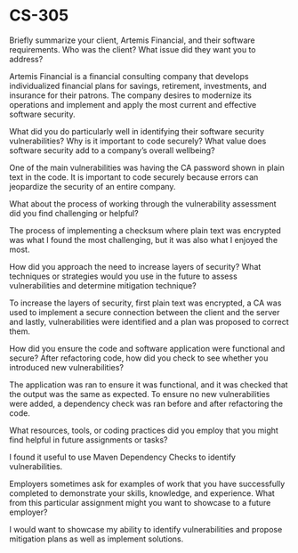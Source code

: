 # CS-305


Briefly summarize your client, Artemis Financial, and their software requirements. Who was the client? What issue did they want you to address?

Artemis Financial is a financial consulting company that develops individualized financial plans for savings, retirement, investments, and insurance for their patrons. The company desires to modernize its operations and implement and apply the most current and effective software security. 

What did you do particularly well in identifying their software security vulnerabilities? Why is it important to code securely? What value does software security add to a company’s overall wellbeing?

One of the main vulnerabilities was having the CA password shown in plain text in the code. It is important to code securely because errors can jeopardize the security of an entire company.

What about the process of working through the vulnerability assessment did you find challenging or helpful?

The process of implementing a checksum where plain text was encrypted was what I found the most challenging, but it was also what I enjoyed the most.

How did you approach the need to increase layers of security? What techniques or strategies would you use in the future to assess vulnerabilities and determine mitigation technique?

To increase the layers of security, first plain text was encrypted, a CA was used to implement a secure connection between the client and the server and lastly, vulnerabilities were identified and a plan was proposed to correct them.

How did you ensure the code and software application were functional and secure? After refactoring code, how did you check to see whether you introduced new vulnerabilities?

The application was ran to ensure it was functional, and it was checked that the output was the same as expected. To ensure no new vulnerabilities were added, a dependency check was ran before and after refactoring the code.


What resources, tools, or coding practices did you employ that you might find helpful in future assignments or tasks?

I found it useful to use Maven Dependency Checks to identify vulnerabilities.

Employers sometimes ask for examples of work that you have successfully completed to demonstrate your skills, knowledge, and experience. What from this particular assignment might you want to showcase to a future employer?

I would want to showcase my ability to identify vulnerabilities and propose mitigation plans as well as implement solutions.

